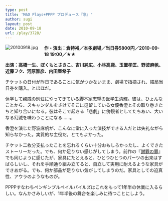 ```yaml
---
type: post
title: 'M&O Plays+PPPP プロデュース『窓』'
author: sugi
layout: post
date: 2010-09-18
url: /play/3728/
---
```

<img alt="20100918.jpg" src="http://i2.wp.com/asharpminor.com/play/20100918.jpg?resize=160%2C105" class="alignleft" style="float: left; margin: 0 20px 20px 0;" data-recalc-dims="1" />

**作・演出：倉持裕／本多劇場／当日券5800円／2010-09-18 19:00／★★**

**出演：高橋一生、ぼくもとさきこ、吉川純広、小林高鹿、玉置孝匡、野波麻帆、近藤フク、河原雅彦、内田亜希子**

チケットの日付が昨日であることに気がつかないまま、劇場で指摘され、結局当日券を購入。とほほだ。

休学して親戚の別荘にやってきている脚本家志望の医学生清輝。彼は、ひょんなことから、スキャンダルをさけてそこに逗留している女優香澄とその取り巻きたちと知り合いになる。彼はそこで起きる「悲劇」に傍観者としてたちあい、大いなる幻滅を味わうことになる......。

香澄を演じた野波麻帆が、こんなに堂に入った演技ができる人だとは失礼ながら知らなかった。実質的な主役だ。とてもよかった。

チケット二枚分支払ったことを忘れるくらい十分おもしろかったし、よくできたストーリーだった。でも、何か足りない感じがしてしまう。前作の『[謝罪の罪][1]』でも同じように感じたが、家具にたとえると、ひとつひとつのパーツの出来はすばらしいし、それを手順通り組み立てると、自立して実用に耐えるような家具ができあがる。でも、何か部品が足りない気がしてしまうのだ。家具としての迫真性、アウラのようなものが。

PPPPすなわちペンギンプルペイルパイルズはこれをもって1年半の休業に入るらしい。なんかさみしいが、1年半後の舞台を楽しみに待つことにしよう。


 [1]: /play/20100321.html
